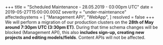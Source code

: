 +++
title = "Scheduled Maintenance - 28.05.2019 - 03:00pm UTC"
date = 2019-05-27T15:00:00.000Z
severity = "under-maintenance"
affectedsystems = [
  "Management API",
  "WebApp",
]
resolved = false
+++
We will perform a migration of our production clusters on the **28th of May around 7:30pm UTC (3:30pm ET)**. During that time schema changes will be blocked (Management API), this also **includes sign-up, creating new projects and editing models/fields**. Content APIs will not be affected.

